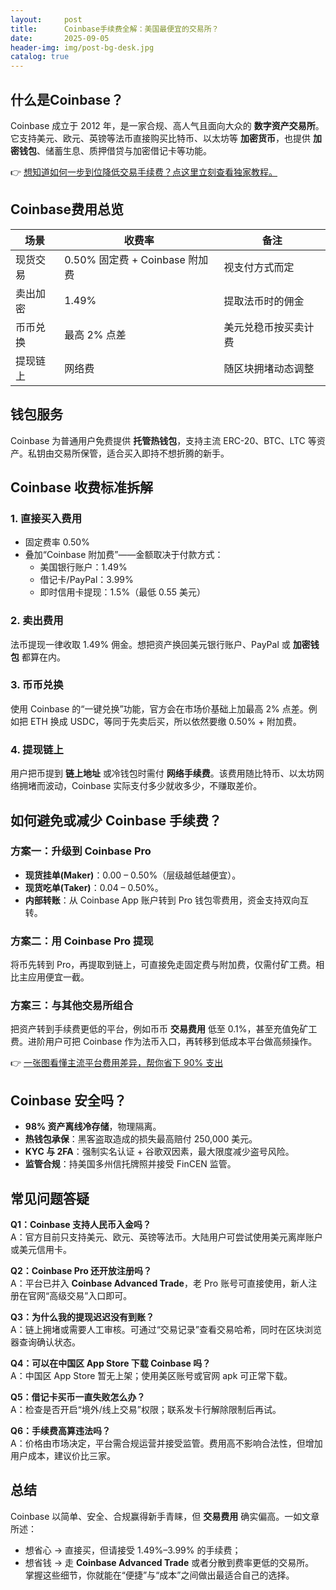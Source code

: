 ```yaml
---
layout:     post
title:      Coinbase手续费全解：美国最便宜的交易所？
date:       2025-09-05
header-img: img/post-bg-desk.jpg
catalog: true
---
```


## 什么是Coinbase？  
Coinbase 成立于 2012 年，是一家合规、高人气且面向大众的 **数字资产交易所**。它支持美元、欧元、英镑等法币直接购买比特币、以太坊等 **加密货币**，也提供 **加密钱包**、储蓄生息、质押借贷与加密借记卡等功能。  

👉 [想知道如何一步到位降低交易手续费？点这里立刻查看独家教程。](https://okxdog.com/)  

## Coinbase费用总览  
| 场景 | 收费率 | 备注 |  
| --- | --- | --- |  
| 现货交易 | 0.50% 固定费 + Coinbase 附加费 | 视支付方式而定 |  
| 卖出加密 | 1.49% | 提取法币时的佣金 |  
| 币币兑换 | 最高 2% 点差 | 美元兑稳币按买卖计费 |  
| 提现链上 | 网络费 | 随区块拥堵动态调整 |  

## 钱包服务  
Coinbase 为普通用户免费提供 **托管热钱包**，支持主流 ERC-20、BTC、LTC 等资产。私钥由交易所保管，适合买入即持不想折腾的新手。  

## Coinbase 收费标准拆解  
### 1. 直接买入费用  
- 固定费率 0.50%  
- 叠加“Coinbase 附加费”——金额取决于付款方式：  
  - 美国银行账户：1.49%  
  - 借记卡/PayPal：3.99%  
  - 即时信用卡提现：1.5%（最低 0.55 美元）  

### 2. 卖出费用  
法币提现一律收取 1.49% 佣金。想把资产换回美元银行账户、PayPal 或 **加密钱包** 都算在内。  

### 3. 币币兑换  
使用 Coinbase 的“一键兑换”功能，官方会在市场价基础上加最高 2% 点差。例如把 ETH 换成 USDC，等同于先卖后买，所以依然要缴 0.50% + 附加费。  

### 4. 提现链上  
用户把币提到 **链上地址** 或冷钱包时需付 **网络手续费**。该费用随比特币、以太坊网络拥堵而波动，Coinbase 实际支付多少就收多少，不赚取差价。  

## 如何避免或减少 Coinbase 手续费？  
### 方案一：升级到 Coinbase Pro  
- **现货挂单(Maker)**：0.00 – 0.50%（层级越低越便宜）。  
- **现货吃单(Taker)**：0.04 – 0.50%。  
- **内部转账**：从 Coinbase App 账户转到 Pro 钱包零费用，资金支持双向互转。  

### 方案二：用 Coinbase Pro 提现  
将币先转到 Pro，再提取到链上，可直接免走固定费与附加费，仅需付矿工费。相比主应用便宜一截。  

### 方案三：与其他交易所组合  
把资产转到手续费更低的平台，例如币币 **交易费用** 低至 0.1%，甚至充值免矿工费。进阶用户可把 Coinbase 作为法币入口，再转移到低成本平台做高频操作。  

👉 [一张图看懂主流平台费用差异，帮你省下 90% 支出](https://okxdog.com/)  

## Coinbase 安全吗？  
- **98% 资产离线冷存储**，物理隔离。  
- **热钱包承保**：黑客盗取造成的损失最高赔付 250,000 美元。  
- **KYC 与 2FA**：强制实名认证 + 谷歌双因素，最大限度减少盗号风险。  
- **监管合规**：持美国多州信托牌照并接受 FinCEN 监管。  

## 常见问题答疑  

**Q1：Coinbase 支持人民币入金吗？**  
A：官方目前只支持美元、欧元、英镑等法币。大陆用户可尝试使用美元离岸账户或美元信用卡。  

**Q2：Coinbase Pro 还开放注册吗？**  
A：平台已并入 **Coinbase Advanced Trade**，老 Pro 账号可直接使用，新人注册在官网“高级交易”入口即可。  

**Q3：为什么我的提现迟迟没有到账？**  
A：链上拥堵或需要人工审核。可通过“交易记录”查看交易哈希，同时在区块浏览器查询确认状态。  

**Q4：可以在中国区 App Store 下载 Coinbase 吗？**  
A：中国区 App Store 暂无上架；使用美区账号或官网 apk 可正常下载。  

**Q5：借记卡买币一直失败怎么办？**  
A：检查是否开启“境外/线上交易”权限；联系发卡行解除限制后再试。  

**Q6：手续费高算违法吗？**  
A：价格由市场决定，平台需合规运营并接受监管。费用高不影响合法性，但增加用户成本，建议价比三家。  

## 总结  
Coinbase 以简单、安全、合规赢得新手青睐，但 **交易费用** 确实偏高。一如文章所述：  
- 想省心 → 直接买，但请接受 1.49%–3.99% 的手续费；  
- 想省钱 → 走 **Coinbase Advanced Trade** 或者分散到费率更低的交易所。  
掌握这些细节，你就能在“便捷”与“成本”之间做出最适合自己的选择。